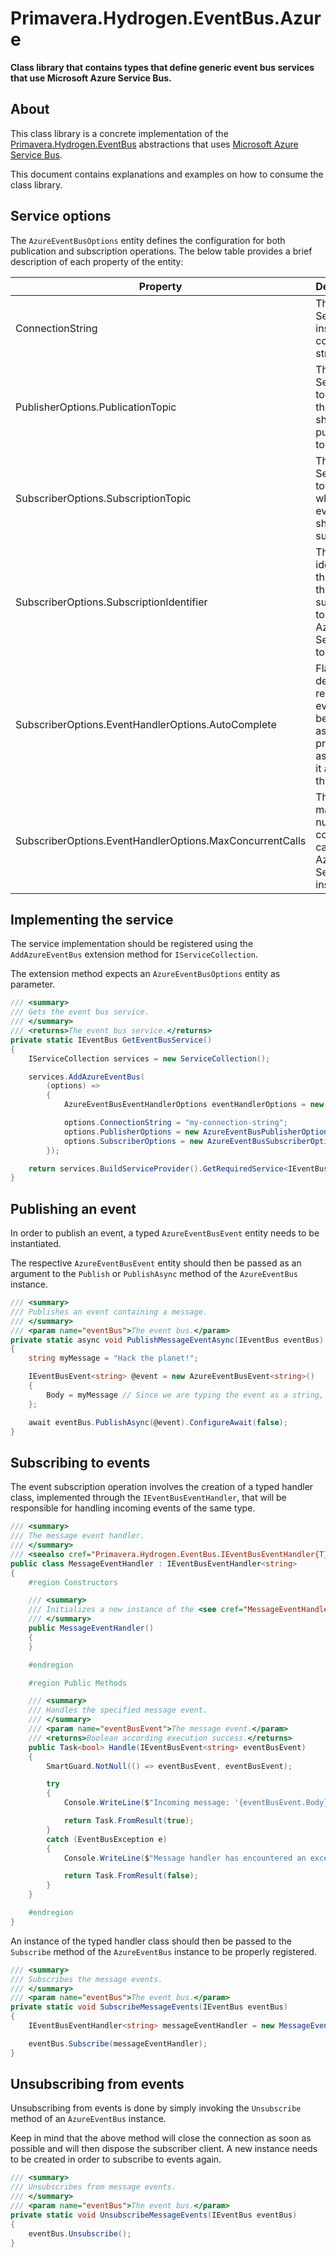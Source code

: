 # Primavera.Hydrogen.EventBus.Azure

**Class library that contains types that define generic event bus services that use Microsoft Azure Service Bus.**

## About

This class library is a concrete implementation of the [Primavera.Hydrogen.EventBus](EventBus.Abstractions.md) abstractions that uses [Microsoft Azure Service Bus](https://docs.microsoft.com/pt-pt/azure/service-bus-messaging/service-bus-messaging-overview).

This document contains explanations and examples on how to consume the class library.

## Service options

The `AzureEventBusOptions` entity defines the configuration for both publication and subscription operations. The below table provides a brief description of each property of the entity:

| Property                                                 | Description                                                                                            | Optional? |
|----------------------------------------------------------|--------------------------------------------------------------------------------------------------------|-----------|
| ConnectionString                                         | The Azure Service Bus instance connection string.                                                      | No.       |
| PublisherOptions.PublicationTopic                        | The Azure Service Bus topic that the events should be published to.                                    | No.       |
| SubscriberOptions.SubscriptionTopic                      | The Azure Service Bus topic whose events should be subscribed.                                         | No.       |
| SubscriberOptions.SubscriptionIdentifier                 | The unique identifier of the client that subscribes to the Azure Service Bus topic.                    | No.       |
| SubscriberOptions.EventHandlerOptions.AutoComplete       | Flag that defines if a received event will be marked as processed as soon as it arrives to the client. | No.       |
| SubscriberOptions.EventHandlerOptions.MaxConcurrentCalls | The maximum number of concurrent calls to the Azure Service Bus instance.                              | No.       |


## Implementing the service

The service implementation should be registered using the `AddAzureEventBus` extension method for `IServiceCollection`.

The extension method expects an `AzureEventBusOptions` entity as parameter.

```csharp
/// <summary>
/// Gets the event bus service.
/// </summary>
/// <returns>The event bus service.</returns>
private static IEventBus GetEventBusService()
{
    IServiceCollection services = new ServiceCollection();

    services.AddAzureEventBus(
        (options) =>
        {
            AzureEventBusEventHandlerOptions eventHandlerOptions = new AzureEventBusEventHandlerOptions(false, 10);

            options.ConnectionString = "my-connection-string";
            options.PublisherOptions = new AzureEventBusPublisherOptions("my-topic");
            options.SubscriberOptions = new AzureEventBusSubscriberOptions("my-topic", "my-topic-subscription-identifier", eventHandlerOptions);
        });

    return services.BuildServiceProvider().GetRequiredService<IEventBus>();
}
```

## Publishing an event

In order to publish an event, a typed `AzureEventBusEvent` entity needs to be instantiated.

The respective `AzureEventBusEvent` entity should then be passed as an argument to the `Publish` or `PublishAsync` method of the `AzureEventBus` instance.

```csharp
/// <summary>
/// Publishes an event containing a message.
/// </summary>
/// <param name="eventBus">The event bus.</param>
private static async void PublishMessageEventAsync(IEventBus eventBus)
{
    string myMessage = "Hack the planet!";

    IEventBusEvent<string> @event = new AzureEventBusEvent<string>()
    {
        Body = myMessage // Since we are typing the event as a string, we need to provide a string to the event body.
    };

    await eventBus.PublishAsync(@event).ConfigureAwait(false);
}
```

## Subscribing to events

The event subscription operation involves the creation of a typed handler class, implemented through  the `IEventBusEventHandler`, that will be responsible for handling incoming events of the same type.

```csharp
/// <summary>
/// The message event handler.
/// </summary>
/// <seealso cref="Primavera.Hydrogen.EventBus.IEventBusEventHandler{T}"/>
public class MessageEventHandler : IEventBusEventHandler<string>
{
    #region Constructors

    /// <summary>
    /// Initializes a new instance of the <see cref="MessageEventHandler"/> class.
    /// </summary>
    public MessageEventHandler()
    {
    }

    #endregion

    #region Public Methods

    /// <summary>
    /// Handles the specified message event.
    /// </summary>
    /// <param name="eventBusEvent">The message event.</param>
    /// <returns>Boolean according execution success.</returns>
    public Task<bool> Handle(IEventBusEvent<string> eventBusEvent)
    {
        SmartGuard.NotNull(() => eventBusEvent, eventBusEvent);

        try
        {
            Console.WriteLine($"Incoming message: '{eventBusEvent.Body}'");

            return Task.FromResult(true);
        }
        catch (EventBusException e)
        {
            Console.WriteLine($"Message handler has encountered an exception: '{e.Message}'");

            return Task.FromResult(false);
        }
    }

    #endregion
}
```

An instance of the typed handler class should then be passed to the `Subscribe` method of the `AzureEventBus` instance to be properly registered.

```csharp
/// <summary>
/// Subscribes the message events.
/// </summary>
/// <param name="eventBus">The event bus.</param>
private static void SubscribeMessageEvents(IEventBus eventBus)
{
    IEventBusEventHandler<string> messageEventHandler = new MessageEventHandler();

    eventBus.Subscribe(messageEventHandler);
}
```

## Unsubscribing from events

Unsubscribing from events is done by simply invoking the `Unsubscribe` method of an `AzureEventBus` instance.

Keep in mind that the above method will close the connection as soon as possible and will then dispose the subscriber client. A new instance needs to be created in order to subscribe to events again.

```csharp
/// <summary>
/// Unsubscribes from message events.
/// </summary>
/// <param name="eventBus">The event bus.</param>
private static void UnsubscribeMessageEvents(IEventBus eventBus)
{
    eventBus.Unsubscribe();
}
```